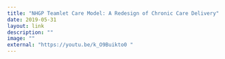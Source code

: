 ```yaml
---
title: "NHGP Teamlet Care Model: A Redesign of Chronic Care Delivery"
date: 2019-05-31
layout: link
description: ""
image: ""
external: "https://youtu.be/k_O9Buikto0 "
---
```

